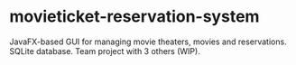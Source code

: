 # movieticket-reservation-system
JavaFX-based GUI for managing movie theaters, movies and reservations. SQLite database. Team project with 3 others (WIP).
